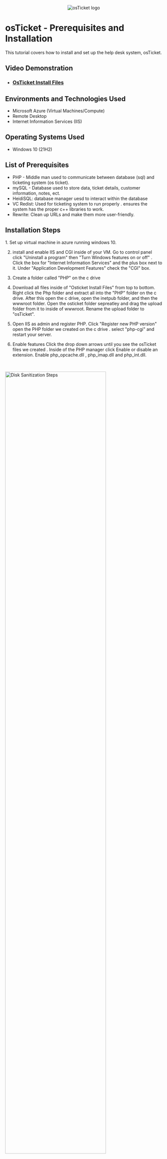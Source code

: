 <p align="center">
<img src="https://i.imgur.com/Clzj7Xs.png" alt="osTicket logo"/>
</p>

<h1>osTicket - Prerequisites and Installation</h1>
This tutorial covers how to install and set up the help desk system, osTicket.<br />


<h2>Video Demonstration</h2>

- ### [OsTicket Install Files](https://drive.google.com/drive/u/0/folders/1zBOeA_lLiIJAMPvdahCGLg9wJqVeznbu)

<h2>Environments and Technologies Used</h2>

- Microsoft Azure (Virtual Machines/Compute)
- Remote Desktop
- Internet Information Services (IIS)

<h2>Operating Systems Used </h2>

- Windows 10</b> (21H2)

<h2>List of Prerequisites</h2>

- PHP - Middle man used to communicate between database (sql) and ticketing system (os ticket).
- mySQL - Database used to store data, ticket details, customer information, notes, ect.
- HeidiSQL: database manager uesd to interact within the database
- VC Redist: Used for ticketing system to run properly . ensures the system has the proper c++ libraries to work.
- Rewrite: Clean up URLs and make them more user-friendly. 


<h2>Installation Steps</h2>

<p>
1. Set up virtual machine in azure running windows 10.

2.  install and enable IIS and CGI inside of your VM.
    Go to control panel click "Uninstall a program" then "Turn Windows features on or off" . Click the box for "Internet Information Services" and the plus box next to it. Under "Application Development Features" check the "CGI" box.

3. Create a folder called "PHP" on the c drive

4. Download all files inside of "Osticket Install Files" from top to bottom.
    Right click the Php folder and extract all into the "PHP" folder on the c drive. After this open the c drive, open the inetpub folder, and then the wwwroot folder. Open the osticket folder sepreatley and drag the upload folder from it to inside of wwwroot. Rename the upload folder to "osTicket".

5. Open IIS as admin and register PHP.
    Click "Register new PHP version" open the PHP folder we created on the c drive . select "php-cgi" and  restart your server.

6. Enable features
    Click the drop down arrows until you see the osTicket files we created . Inside of the PHP manager click Enable or disable an extension. Enable php_opcache.dll , php_imap.dll and php_int.dll.
<br />

<p>
<img src="https://i.imgur.com/DJmEXEB.png" height="80%" width="80%" alt="Disk Sanitization Steps"/>
</p>
<p>
Lorem ipsum dolor sit amet, consectetur adipiscing elit, sed do eiusmod tempor incididunt ut labore et dolore magna aliqua. Ut enim ad minim veniam, quis nostrud exercitation ullamco laboris nisi ut aliquip ex ea commodo consequat. Duis aute irure dolor in reprehenderit in voluptate velit esse cillum dolore eu fugiat nulla pariatur.
</p>
<br />

<p>
<img src="https://i.imgur.com/DJmEXEB.png" height="80%" width="80%" alt="Disk Sanitization Steps"/>
</p>
<p>
Lorem ipsum dolor sit amet, consectetur adipiscing elit, sed do eiusmod tempor incididunt ut labore et dolore magna aliqua. Ut enim ad minim veniam, quis nostrud exercitation ullamco laboris nisi ut aliquip ex ea commodo consequat. Duis aute irure dolor in reprehenderit in voluptate velit esse cillum dolore eu fugiat nulla pariatur.
</p>
<br />
